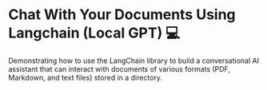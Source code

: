 # Chat With Your Documents Using Langchain (Local GPT) 💻
Demonstrating how to use the LangChain library to build a conversational AI assistant that can interact with documents of various formats (PDF, Markdown, and text files) stored in a directory.
